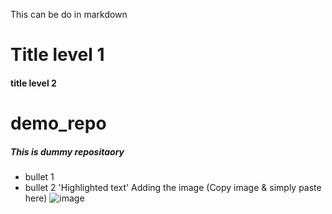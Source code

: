 This can be do in markdown

# Title level 1
#### title level 2
# demo_repo
##### This is dummy repositaory
- bullet 1
- bullet 2
'Highlighted text'
Adding the image (Copy image & simply paste here)
![image](https://github.com/Monalishindde/demo_repo/assets/132646513/8952b914-7023-4ac2-a6fb-bc0786624a8a)

